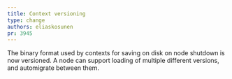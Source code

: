 ```yaml
---
title: Context versioning
type: change
authors: eliaskosunen
pr: 3945
---
```


The binary format used by contexts for saving on disk on node shutdown
is now versioned. A node can support loading of multiple different versions,
and automigrate between them.

